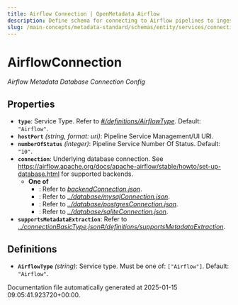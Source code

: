 ```yaml
---
title: Airflow Connection | OpenMetadata Airflow
description: Define schema for connecting to Airflow pipelines to ingest DAGs, tasks, and lineage information from orchestration workflows.
slug: /main-concepts/metadata-standard/schemas/entity/services/connections/pipeline/airflowconnection
---
```


# AirflowConnection

*Airflow Metadata Database Connection Config*

## Properties

- **`type`**: Service Type. Refer to *[#/definitions/AirflowType](#definitions/AirflowType)*. Default: `"Airflow"`.
- **`hostPort`** *(string, format: uri)*: Pipeline Service Management/UI URI.
- **`numberOfStatus`** *(integer)*: Pipeline Service Number Of Status. Default: `"10"`.
- **`connection`**: Underlying database connection. See https://airflow.apache.org/docs/apache-airflow/stable/howto/set-up-database.html for supported backends.
  - **One of**
    - : Refer to *[backendConnection.json](#ckendConnection.json)*.
    - : Refer to *[../database/mysqlConnection.json](#/database/mysqlConnection.json)*.
    - : Refer to *[../database/postgresConnection.json](#/database/postgresConnection.json)*.
    - : Refer to *[../database/sqliteConnection.json](#/database/sqliteConnection.json)*.
- **`supportsMetadataExtraction`**: Refer to *[../connectionBasicType.json#/definitions/supportsMetadataExtraction](#/connectionBasicType.json#/definitions/supportsMetadataExtraction)*.
## Definitions

- **`AirflowType`** *(string)*: Service type. Must be one of: `["Airflow"]`. Default: `"Airflow"`.


Documentation file automatically generated at 2025-01-15 09:05:41.923720+00:00.
